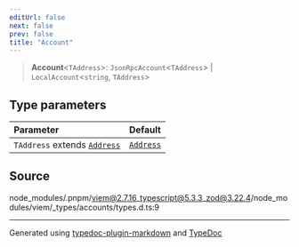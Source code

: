 ```yaml
---
editUrl: false
next: false
prev: false
title: "Account"
---
```


> **Account**\<`TAddress`\>: `JsonRpcAccount`\<`TAddress`\> \| `LocalAccount`\<`string`, `TAddress`\>

## Type parameters

| Parameter | Default |
| :------ | :------ |
| `TAddress` extends [`Address`](/reference/tevm/utils/type-aliases/address/) | [`Address`](/reference/tevm/utils/type-aliases/address/) |

## Source

node\_modules/.pnpm/viem@2.7.16\_typescript@5.3.3\_zod@3.22.4/node\_modules/viem/\_types/accounts/types.d.ts:9

***
Generated using [typedoc-plugin-markdown](https://www.npmjs.com/package/typedoc-plugin-markdown) and [TypeDoc](https://typedoc.org/)
